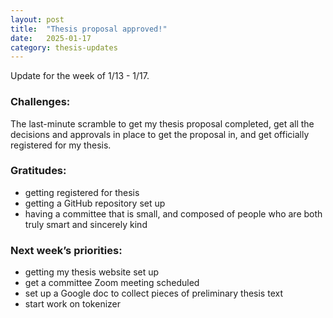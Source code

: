```yaml
---
layout: post
title:  "Thesis proposal approved!"
date:   2025-01-17
category: thesis-updates
---
```


Update for the week of 1/13 - 1/17.

### Challenges:
The last-minute scramble to get my thesis proposal completed, get all the decisions and approvals in place to get the proposal in, and get officially registered for my thesis.


### Gratitudes:
- getting registered for thesis
- getting a GitHub repository set up
- having a committee that is small, and composed of people who are both truly smart and sincerely kind

### Next week’s priorities:
- getting my thesis website set up
- get a committee Zoom meeting scheduled
- set up a Google doc to collect pieces of preliminary thesis text
- start work on tokenizer
